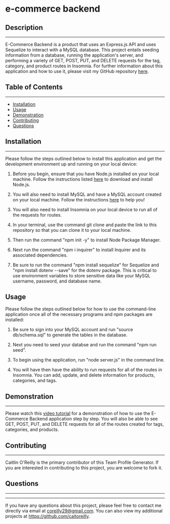 # e-commerce backend 

## Description 

---

E-Commerce Backend is a product that uses an Express.js API and uses Sequelize to interact with a MySQL database. This project entails seeding information from a database, running the application's server, and performing a variety of GET, POST, PUT, and DELETE requests for the tag, category, and product routes in Insomnia. For further information about this application and how to use it, please visit my GitHub repository [here](https://github.com/caitoreilly/e-commerce-backend.git).

## Table of Contents 

---

- [Installation](#installation)
- [Usage](#usage)
- [Demonstration](#demonstration)
- [Contributing](#contributing)
- [Questions](#questions)

## Installation 

---

Please follow the steps outlined below to install this application and get the development environment up and running on your local device:

1. Before you begin, ensure that you have Node.js installed on your local machine. Follow the instructions listed [here](https://nodejs.org/en/download/) to download and install Node.js.

2. You will also need to install MySQL and have a MySQL account created on your local machine. Follow the instructions [here](https://www.npmjs.com/package/mysql2) to help you!

3. You will also need to install Insomnia on your local device to run all of the requests for routes.

4. In your terminal, use the command git clone and paste the link to this repository so that you can clone it to your local machine.

5. Then run the command "npm init -y" to install Node Package Manager.

6. Next run the command "npm i inquirer" to install Inquirer and its associated dependencies.

7. Be sure to run the command "npm install sequelize" for Sequelize and "npm install dotenv --save" for the dotenv package. This is critical to use environment variables to store sensitive data like your MySQL username, password, and database name. 

## Usage

Please follow the steps outlined below for how to use the command-line application once all of the necessary programs and npm packages are installed:

1. Be sure to sign into your MySQL account and run "source db/schema.sql" to generate the tables in the database. 

2. Next you need to seed your databse and run the command "npm run seed".

3. To begin using the application, run "node server.js" in the command line. 

4. You will have then have the ability to run requests for all of the routes in Insomnia. You can add, update, and delete information for products, categories, and tags.

## Demonstration

---

Please watch this [video tutorial](https://drive.google.com/file/d/1nPDG-bbBFPpuEbeGavvNOsv0O3SmRPYd/view?usp=sharing) for a demonstration of how to use the E-Commerce Backend application step by step. You will also be able to see GET, POST, PUT, and DELETE requests for all of the routes created for tags, categories, and products. 


## Contributing 

---

Caitlin O'Reilly is the primary contributor of this Team Profile Generator. If you are interested in contributing to this project, you are welcome to fork it.

## Questions 

---

---

If you have any questions about this project, please feel free to contact me directly via email at coreilly29@gmail.com.
You can also view my additional projects at https://github.com/caitoreilly.